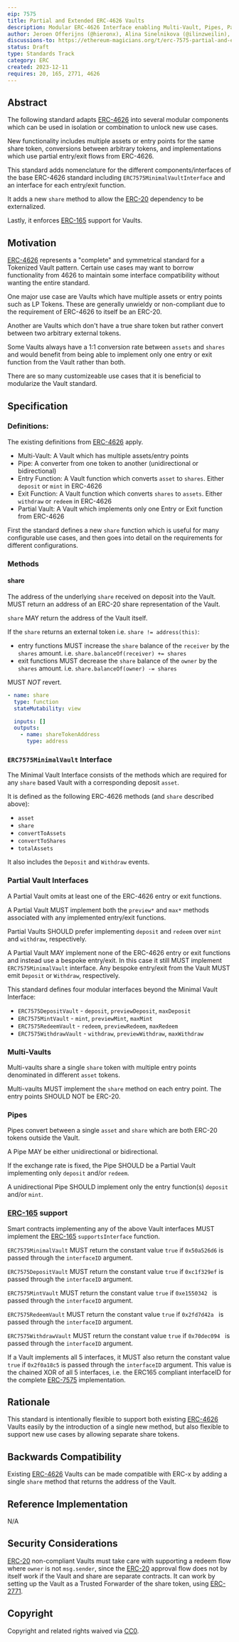 ```yaml
---
eip: 7575
title: Partial and Extended ERC-4626 Vaults
description: Modular ERC-4626 Interface enabling Multi-Vault, Pipes, Partial and Alternative Vaults
author: Jeroen Offerijns (@hieronx), Alina Sinelnikova (@ilinzweilin), Vikram Arun (@vikramarun), Joey Santoro (@joeysantoro), Farhaan Ali (@0xfarhaan)
discussions-to: https://ethereum-magicians.org/t/erc-7575-partial-and-extended-erc-4626-vaults/17274
status: Draft
type: Standards Track
category: ERC
created: 2023-12-11
requires: 20, 165, 2771, 4626
---
```


## Abstract

The following standard adapts [ERC-4626](./eip-4626.md) into several modular components which can be used in isolation or combination to unlock new use cases. 

New functionality includes multiple assets or entry points for the same share token, conversions between arbitrary tokens, and implementations which use partial entry/exit flows from ERC-4626.

This standard adds nomenclature for the different components/interfaces of the base ERC-4626 standard including `ERC7575MinimalVaultInterface` and an interface for each entry/exit function.

It adds a new `share` method to allow the [ERC-20](./eip-20.md) dependency to be externalized.

Lastly, it enforces [ERC-165](./eip-165.md) support for Vaults.

## Motivation

[ERC-4626](./eip-4626.md) represents a "complete" and symmetrical standard for a Tokenized Vault pattern. Certain use cases may want to borrow functionality from 4626 to maintain some interface compatibility without wanting the entire standard. 

One major use case are Vaults which have multiple assets or entry points such as LP Tokens. These are generally unwieldy or non-compliant due to the requirement of ERC-4626 to itself be an ERC-20.

Another are Vaults which don't have a true share token but rather convert between two arbitrary external tokens.

Some Vaults always have a 1:1 conversion rate between `assets` and `shares` and would benefit from being able to implement only one entry or exit function from the Vault rather than both.

There are so many customizeable use cases that it is beneficial to modularize the Vault standard.

## Specification

### Definitions:

The existing definitions from [ERC-4626](./eip-4626.md) apply.

- Multi-Vault: A Vault which has multiple assets/entry points
- Pipe: A converter from one token to another (unidirectional or bidirectional)
- Entry Function: A Vault function which converts `asset` to `shares`. Either `deposit` or `mint` in ERC-4626
- Exit Function: A Vault function which converts `shares` to `assets`. Either `withdraw` or `redeem` in ERC-4626
- Partial Vault: A Vault which implements only one Entry or Exit function from ERC-4626

First the standard defines a new `share` function which is useful for many configurable use cases, and then goes into detail on the requirements for different configurations.

### Methods

#### share

The address of the underlying `share` received on deposit into the Vault. MUST return an address of an ERC-20 share representation of the Vault.

`share` MAY return the address of the Vault itself.

If the `share` returns an external token i.e. `share != address(this)`:
* entry functions MUST increase the `share` balance of the `receiver` by the `shares` amount. i.e. `share.balanceOf(receiver) += shares`
* exit functions MUST decrease the `share` balance of the `owner` by the `shares` amount. i.e. `share.balanceOf(owner) -= shares`

MUST _NOT_ revert.

```yaml
- name: share
  type: function
  stateMutability: view

  inputs: []
  outputs:
    - name: shareTokenAddress
      type: address
```

### `ERC7575MinimalVault` Interface
The Minimal Vault Interface consists of the methods which are required for any `share` based Vault with a corresponding deposit `asset`. 

It is defined as the following ERC-4626 methods (and `share` described above):
- `asset`
- `share`
- `convertToAssets`
- `convertToShares`
- `totalAssets`

It also includes the `Deposit` and `Withdraw` events.

### Partial Vault Interfaces
A Partial Vault omits at least one of the ERC-4626 entry or exit functions.

A Partial Vault MUST implement both the `preview*` and `max*` methods associated with any implemented entry/exit functions.

Partial Vaults SHOULD prefer implementing `deposit` and `redeem` over `mint` and `withdraw`, respectively.

A Partial Vault MAY implement none of the ERC-4626 entry or exit functions and instead use a bespoke entry/exit. In this case it still MUST implement `ERC7575MinimalVault` interface. Any bespoke entry/exit from the Vault MUST emit `Deposit` or `Withdraw`, respectively.

This standard defines four modular interfaces beyond the Minimal Vault Interface:
- `ERC7575DepositVault` - `deposit`, `previewDeposit`, `maxDeposit`
- `ERC7575MintVault` - `mint`, `previewMint`, `maxMint`
- `ERC7575RedeemVault` - `redeem`, `previewRedeem`, `maxRedeem`
- `ERC7575WithdrawVault` - `withdraw`, `previewWithdraw`, `maxWithdraw`

### Multi-Vaults
Multi-vaults share a single `share` token with multiple entry points denominated in different `asset` tokens.

Multi-vaults MUST implement the `share` method on each entry point. The entry points SHOULD NOT be ERC-20.

### Pipes
Pipes convert between a single `asset` and `share` which are both ERC-20 tokens outside the Vault.

A Pipe MAY be either unidirectional or bidirectional.

If the exchange rate is fixed, the Pipe SHOULD be a Partial Vault implementing only `deposit` and/or `redeem`.

A unidirectional Pipe SHOULD implement only the entry function(s) `deposit` and/or `mint`.

### [ERC-165](./eip-165.md) support

Smart contracts implementing any of the above Vault interfaces MUST implement the [ERC-165](./eip-165.md) `supportsInterface` function.

`ERC7575MinimalVault` MUST return the constant value `true` if `0x50a526d6` is passed through the `interfaceID` argument.

`ERC7575DepositVault` MUST return the constant value `true` if `0xc1f329ef` is passed through the `interfaceID` argument.

`ERC7575MintVault` MUST return the constant value `true` if `0xe1550342 ` is passed through the `interfaceID` argument.

`ERC7575RedeemVault` MUST return the constant value `true` if `0x2fd7d42a ` is passed through the `interfaceID` argument.

`ERC7575WithdrawVault` MUST return the constant value `true` if `0x70dec094 ` is passed through the `interfaceID` argument.

If a Vault implements all 5 interfaces, it MUST also return the constant value `true` if `0x2f0a18c5` is passed through the `interfaceID` argument. This value is the chained XOR of all 5 interfaces, i.e. the ERC165 compliant interfaceID for the complete [ERC-7575](./eip-7575.md) implementation.

## Rationale

This standard is intentionally flexible to support both existing [ERC-4626](./eip-4626.md) Vaults easily by the introduction of a single new method, but also flexible to support new use cases by allowing separate share tokens.

## Backwards Compatibility

Existing [ERC-4626](./eip-4626.md) Vaults can be made compatible with ERC-x by adding a single `share` method that returns the address of the Vault.

## Reference Implementation

N/A
## Security Considerations

[ERC-20](./eip-20.md) non-compliant Vaults must take care with supporting a redeem flow where `owner` is not `msg.sender`, since the [ERC-20](./eip-20.md) approval flow does not by itself work if the Vault and share are separate contracts. It can work by setting up the Vault as a Trusted Forwarder of the share token, using [ERC-2771](./eip-2771.md).

## Copyright

Copyright and related rights waived via [CC0](../LICENSE.md).
